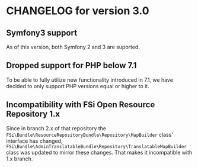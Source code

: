 # CHANGELOG for version 3.0

## Symfony3 support

As of this version, both Symfony 2 and 3 are suported.

## Dropped support for PHP below 7.1

To be able to fully utilize new functionality introduced in 7.1, we have decided 
to only support PHP versions equal or higher to it.

## Incompatibility with FSi Open Resource Repository 1.x

Since in branch 2.x of that repository the `FSi\Bundle\ResourceRepositoryBundle\Repository\MapBuilder`
class' interface has changed, `FSi\Bundle\AdminTranslatableBundle\Repository\TranslatableMapBuilder`
class was updated to mirror these changes. That makes it incompatible with 1.x branch.
